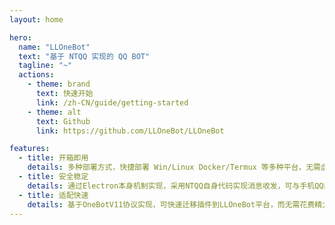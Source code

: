 ```yaml
---
layout: home

hero:
  name: "LLOneBot"
  text: "基于 NTQQ 实现的 QQ BOT"
  tagline: "~"
  actions:
    - theme: brand
      text: 快速开始
      link: /zh-CN/guide/getting-started
    - theme: alt
      text: Github
      link: https://github.com/LLOneBot/LLOneBot

features:
  - title: 开箱即用
    details: 多种部署方式，快捷部署 Win/Linux Docker/Termux 等多种平台，无需虚拟化，内存轻量。
  - title: 安全稳定
    details: 通过Electron本身机制实现，采用NTQQ自身代码实现消息收发，可与手机QQ同步登录。
  - title: 适配快速
    details: 基于OneBotV11协议实现，可快速迁移插件到LLOneBot平台，而无需花费精力适配。
---
```


